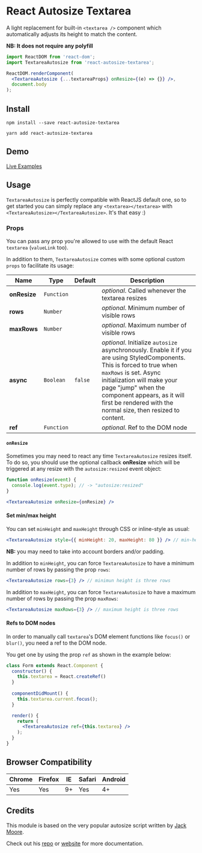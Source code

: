 # React Autosize Textarea
A light replacement for built-in `<textarea />` component which automatically adjusts its height to match the content.

**NB: It does not require any polyfill**

```jsx
import ReactDOM from 'react-dom';
import TextareaAutosize from 'react-autosize-textarea';

ReactDOM.renderComponent(
  <TextareaAutosize {...textareaProps} onResize={(e) => {}} />,
  document.body
);
```

## Install
```
npm install --save react-autosize-textarea
```
```
yarn add react-autosize-textarea
```

## Demo
[Live Examples](http://react-components.buildo.io/#textareaautosize)

## Usage
`TextareaAutosize` is perfectly compatible with ReactJS default one, so to get started you can simply replace any `<textarea></textarea>` with `<TextareaAutosize></TextareaAutosize>`. It's that easy :)

### Props
You can pass any prop you're allowed to use with the default React `textarea` (`valueLink` too).

In addition to them, `TextareaAutosize` comes with some optional custom `props` to facilitate its usage:

|Name|Type|Default|Description|
|----|----|-------|-----------|
| **onResize** | <code>Function</code> |  | *optional*. Called whenever the textarea resizes |
| **rows** | <code>Number</code> |  | *optional*. Minimum number of visible rows |
| **maxRows** | <code>Number</code> |  | *optional*. Maximum number of visible rows |
| **async** | <code>Boolean</code> | <code>false</code> | *optional*. Initialize `autosize` asynchronously. Enable it if you are using StyledComponents. This is forced to true when `maxRows` is set. Async initialization will make your page "jump" when the component appears, as it will first be rendered with the normal size, then resized to content.
| **ref** | <code>Function</code> |  | *optional*. Ref to the DOM node |


#### `onResize`

Sometimes you may need to react any time `TextareaAutosize` resizes itself. To do so, you should use the optional callback **onResize** which will be triggered at any resize with the `autosize:resized` event object:

```jsx
function onResize(event) {
  console.log(event.type); // -> "autosize:resized"
}

<TextareaAutosize onResize={onResize} />
```

#### Set min/max height
You can set `minHeight` and `maxHeight` through CSS or inline-style as usual:

```jsx
<TextareaAutosize style={{ minHeight: 20, maxHeight: 80 }} /> // min-height: 20px; max-height: 80px;
```

**NB:** you may need to take into account borders and/or padding.


In addition to `minHeight`, you can force `TextareaAutosize` to have a minimum number of rows by passing the prop `rows`:

```jsx
<TextareaAutosize rows={3} /> // minimun height is three rows
```

In addition to `maxHeight`, you can force `TextareaAutosize` to have a maximum number of rows by passing the prop `maxRows`:

```jsx
<TextareaAutosize maxRows={3} /> // maximum height is three rows
```

#### Refs to DOM nodes
In order to manually call `textarea`'s DOM element functions like `focus()` or `blur()`, you need a ref to the DOM node.

You get one by using the prop `ref` as shown in the example below:

```jsx
class Form extends React.Component {
  constructor() {
    this.textarea = React.createRef()
  }
  
  componentDidMount() {
    this.textarea.current.focus();
  }

  render() {
    return (
      <TextareaAutosize ref={this.textarea} />
    );
  }
}
```

## Browser Compatibility
| Chrome        | Firefox       | IE    | Safari | Android |
| ------------- | ------------- | ----- | ------ | ------- |
| Yes           | Yes           | 9+    | Yes    | 4+      |


## Credits
This module is based on the very popular autosize script written by [Jack Moore](https://github.com/jackmoore).

Check out his [repo](https://github.com/jackmoore/autosize) or [website](http://www.jacklmoore.com/autosize/) for more documentation.
